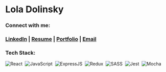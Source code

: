 # Lola Dolinsky

### Connect with me:
<h3><a href="https://www.linkedin.com/in/lola-dolinsky/">LinkedIn</a> | <a href="./LD_Resume_07_21.pdf" type="application/pdf">Resume</a> | <a href="https://terminal.turing.edu/profiles/726">Portfolio</a> | <a href="mailto:dolinsky.lola@gmail.com">Email</a></h3>

<h3>Tech Stack:</h3>
  <p>
    <img alt="React" src="https://img.shields.io/badge/react%20-%2320232a.svg?&style=for-the-badge&logo=react&logoColor=%2361DAFB" />&nbsp;
    <img alt="JavaScript" src="https://img.shields.io/badge/javascript%20-%23323330.svg?&style=for-the-badge&logo=javascript&logoColor=%23F7DF1E" />&nbsp;
    <img alt="ExpressJS" src="https://img.shields.io/badge/express%20-%23007ACC.svg?&style=for-the-badge&logo=express&logoColor=white"/>&nbsp;
    <img alt="Redux" src="https://img.shields.io/badge/redux%20-%23593d88.svg?&style=for-the-badge&logo=redux&logoColor=white" />&nbsp;
    <img alt="SASS" src="https://img.shields.io/badge/SASS%20-hotpink.svg?&style=for-the-badge&logo=SASS&logoColor=white"/>&nbsp;
    <img alt="Jest" src="https://img.shields.io/badge/-jest-%23C21325?&style=for-the-badge&logo=jest&logoColor=white"/>&nbsp;
    <img alt="Mocha" src="https://img.shields.io/badge/-mocha-%238D6748?&style=for-the-badge&logo=mocha&logoColor=white"/>&nbsp;
  </p>
